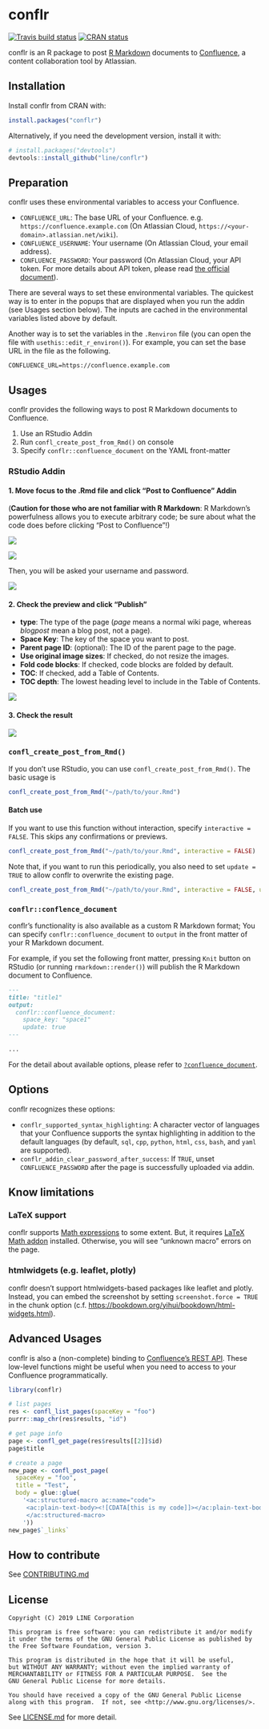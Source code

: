 
<!-- README.md is generated from README.Rmd. Please edit that file -->

# conflr

<!-- badges: start -->

[![Travis build
status](https://travis-ci.org/line/conflr.svg?branch=master)](https://travis-ci.org/line/conflr)
[![CRAN
status](https://www.r-pkg.org/badges/version/conflr)](https://CRAN.R-project.org/package=conflr)
<!-- badges: end -->

conflr is an R package to post [R
Markdown](https://rmarkdown.rstudio.com/) documents to
[Confluence](https://www.atlassian.com/software/confluence), a content
collaboration tool by Atlassian.

## Installation

Install conflr from CRAN with:

``` r
install.packages("conflr")
```

Alternatively, if you need the development version, install it with:

``` r
# install.packages("devtools")
devtools::install_github("line/conflr")
```

## Preparation

conflr uses these environmental variables to access your Confluence.

  - `CONFLUENCE_URL`: The base URL of your Confluence. e.g.
    `https://confluence.example.com` (On Atlassian Cloud,
    `https://<your-domain>.atlassian.net/wiki`).
  - `CONFLUENCE_USERNAME`: Your username (On Atlassian Cloud, your email
    address).
  - `CONFLUENCE_PASSWORD`: Your password (On Atlassian Cloud, your API
    token. For more details about API token, please read [the official
    document](https://confluence.atlassian.com/cloud/api-tokens-938839638.html)).

There are several ways to set these environmental variables. The
quickest way is to enter in the popups that are displayed when you run
the addin (see Usages section below). The inputs are cached in the
environmental variables listed above by default.

Another way is to set the variables in the `.Renviron` file (you can
open the file with `usethis::edit_r_environ()`). For example, you can
set the base URL in the file as the following.

    CONFLUENCE_URL=https://confluence.example.com

## Usages

conflr provides the following ways to post R Markdown documents to
Confluence.

1.  Use an RStudio Addin
2.  Run `confl_create_post_from_Rmd()` on console
3.  Specify `conflr::confluence_document` on the YAML
front-matter

### RStudio Addin

#### 1\. Move focus to the .Rmd file and click “Post to Confluence” Addin

(**Caution for those who are not familiar with R Markdown**: R
Markdown’s powerfulness allows you to execute arbitrary code; be sure
about what the code does before clicking “Post to Confluence”\!)

![](man/figures/screenshot1.png)

![](man/figures/screenshot2.png)

Then, you will be asked your username and password.

![](man/figures/popup1.png)

#### 2\. Check the preview and click “Publish”

  - **type**: The type of the page (*page* means a normal wiki page,
    whereas *blogpost* mean a blog post, not a page).
  - **Space Key**: The key of the space you want to post.
  - **Parent page ID**: (optional): The ID of the parent page to the
    page.
  - **Use original image sizes**: If checked, do not resize the images.
  - **Fold code blocks**: If checked, code blocks are folded by default.
  - **TOC**: If checked, add a Table of Contents.
  - **TOC depth**: The lowest heading level to include in the Table of
    Contents.

![](man/figures/screenshot3.png)

#### 3\. Check the result

![](man/figures/screenshot4.png)

### `confl_create_post_from_Rmd()`

If you don’t use RStudio, you can use `confl_create_post_from_Rmd()`.
The basic usage is

``` r
confl_create_post_from_Rmd("~/path/to/your.Rmd")
```

#### Batch use

If you want to use this function without interaction, specify
`interactive = FALSE`. This skips any confirmations or previews.

``` r
confl_create_post_from_Rmd("~/path/to/your.Rmd", interactive = FALSE)
```

Note that, if you want to run this periodically, you also need to set
`update = TRUE` to allow conflr to overwrite the existing
page.

``` r
confl_create_post_from_Rmd("~/path/to/your.Rmd", interactive = FALSE, update = TRUE)
```

### `conflr::conflence_document`

conflr’s functionality is also available as a custom R Markdown format;
You can specify `conflr::confluence_document` to `output` in the front
matter of your R Markdown document.

For example, if you set the following front matter, pressing `Knit`
button on RStudio (or running `rmarkdown::render()`) will publish the R
Markdown document to Confluence.

``` md
---
title: "title1"
output:
  conflr::confluence_document:
    space_key: "space1"
    update: true
---

...
```

For the detail about available options, please refer to
[`?confluence_document`](https://line.github.io/conflr/reference/confluence_document.html).

## Options

conflr recognizes these options:

  - `conflr_supported_syntax_highlighting`: A character vector of
    languages that your Confluence supports the syntax highlighting in
    addition to the default languages (by default, `sql`, `cpp`,
    `python`, `html`, `css`, `bash`, and `yaml` are supported).
  - `conflr_addin_clear_password_after_success`: If `TRUE`, unset
    `CONFLUENCE_PASSWORD` after the page is successfully uploaded via
    addin.

## Know limitations

### LaTeX support

conflr supports [Math
expressions](https://bookdown.org/yihui/rmarkdown/markdown-syntax.html#math-expressions)
to some extent. But, it requires [LaTeX Math
addon](https://marketplace.atlassian.com/apps/1210882/latex-math)
installed. Otherwise, you will see “unknown macro” errors on the page.

### htmlwidgets (e.g. leaflet, plotly)

conflr doesn’t support htmlwidgets-based packages like leaflet and
plotly. Instead, you can embed the screenshot by setting
`screenshot.force = TRUE` in the chunk option (c.f.
<https://bookdown.org/yihui/bookdown/html-widgets.html>).

## Advanced Usages

conflr is also a (non-complete) binding to [Confluence’s REST
API](https://developer.atlassian.com/server/confluence/confluence-server-rest-api/).
These low-level functions might be useful when you need to access to
your Confluence programmatically.

``` r
library(conflr)

# list pages
res <- confl_list_pages(spaceKey = "foo")
purrr::map_chr(res$results, "id")

# get page info
page <- confl_get_page(res$results[[2]]$id)
page$title

# create a page
new_page <- confl_post_page(
  spaceKey = "foo",
  title = "Test",
  body = glue::glue(
    '<ac:structured-macro ac:name="code">
     <ac:plain-text-body><![CDATA[this is my code]]></ac:plain-text-body>
     </ac:structured-macro>
    '))
new_page$`_links`
```

## How to contribute

See [CONTRIBUTING.md](https://github.com/line/conflr/blob/master/CONTRIBUTING.md)

## License

    Copyright (C) 2019 LINE Corporation
    
    This program is free software: you can redistribute it and/or modify
    it under the terms of the GNU General Public License as published by
    the Free Software Foundation, version 3.
    
    This program is distributed in the hope that it will be useful,
    but WITHOUT ANY WARRANTY; without even the implied warranty of
    MERCHANTABILITY or FITNESS FOR A PARTICULAR PURPOSE.  See the
    GNU General Public License for more details.
    
    You should have received a copy of the GNU General Public License
    along with this program.  If not, see <http://www.gnu.org/licenses/>.

See [LICENSE.md](https://github.com/line/conflr/blob/master/LICENSE.md) for more detail.
